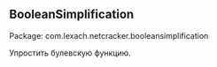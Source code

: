 <a name="BooleanSimplification"><h2>BooleanSimplification</h2></a>
Package: com.lexach.netcracker.booleansimplification

Упростить булевскую функцию.